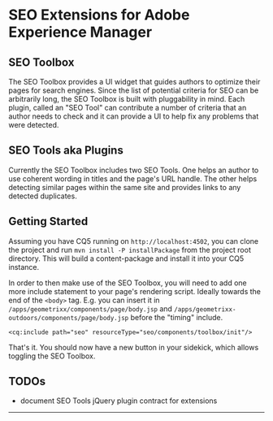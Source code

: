 # SEO Extensions for Adobe Experience Manager

## SEO Toolbox
The SEO Toolbox provides a UI widget that guides authors to optimize their pages for search engines. Since the list of potential criteria for SEO can be arbitrarily long, the SEO Toolbox is built with pluggability in mind. Each plugin, called an "SEO Tool" can contribute a number of criteria that an author needs to check and it can provide a UI to help fix any problems that were detected.

## SEO Tools aka Plugins
Currently the SEO Toolbox includes two SEO Tools. One helps an author to use coherent wording in titles and the page's URL handle. The other helps detecting similar pages within the same site and provides links to any detected duplicates.

## Getting Started
Assuming you have CQ5 running on `http://localhost:4502`, you can clone the project and run `mvn install -P installPackage` from the project root directory. This will build a content-package and install it into your CQ5 instance.

In order to then make use of the SEO Toolbox, you will need to add one more include statement to your page's rendering script. Ideally towards the end of the `<body>` tag. E.g. you can insert it in `/apps/geometrixx/components/page/body.jsp` and `/apps/geometrixx-outdoors/components/page/body.jsp` before the "timing" include.

    <cq:include path="seo" resourceType="seo/components/toolbox/init"/>

That's it. You should now have a new button in your sidekick, which allows toggling the SEO Toolbox.

## TODOs
* document SEO Tools jQuery plugin contract for extensions

---

